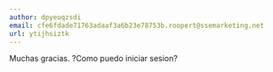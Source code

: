 ```yaml
---
author: dpyeuqzsdi
email: cfe6fdade71763adaaf3a6b23e78753b.roopert@ssemarketing.net
url: ytijhsiztk
---
```


Muchas gracias. ?Como puedo iniciar sesion?